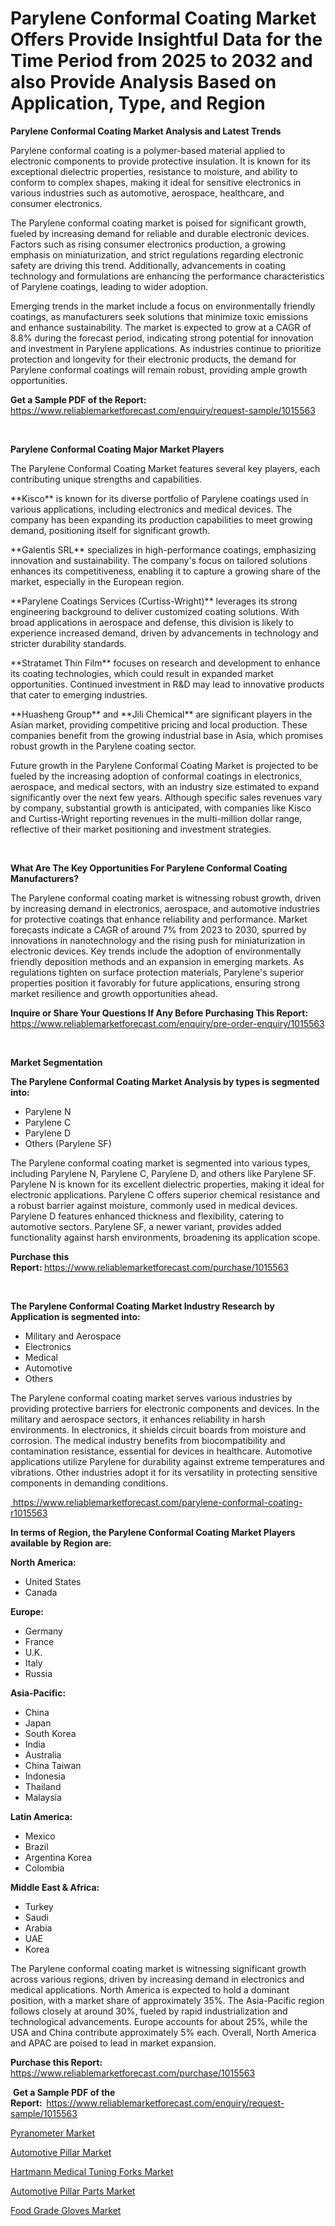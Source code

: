 <p><h1>Parylene Conformal Coating Market Offers Provide Insightful Data for the Time Period from 2025 to 2032 and also Provide Analysis Based on Application, Type, and Region</h1></p><p><strong>Parylene Conformal Coating Market Analysis and Latest Trends</strong></p>
<p><p>Parylene conformal coating is a polymer-based material applied to electronic components to provide protective insulation. It is known for its exceptional dielectric properties, resistance to moisture, and ability to conform to complex shapes, making it ideal for sensitive electronics in various industries such as automotive, aerospace, healthcare, and consumer electronics. </p><p>The Parylene conformal coating market is poised for significant growth, fueled by increasing demand for reliable and durable electronic devices. Factors such as rising consumer electronics production, a growing emphasis on miniaturization, and strict regulations regarding electronic safety are driving this trend. Additionally, advancements in coating technology and formulations are enhancing the performance characteristics of Parylene coatings, leading to wider adoption.</p><p>Emerging trends in the market include a focus on environmentally friendly coatings, as manufacturers seek solutions that minimize toxic emissions and enhance sustainability. The market is expected to grow at a CAGR of 8.8% during the forecast period, indicating strong potential for innovation and investment in Parylene applications. As industries continue to prioritize protection and longevity for their electronic products, the demand for Parylene conformal coatings will remain robust, providing ample growth opportunities.</p></p>
<p><strong>Get a Sample PDF of the Report:&nbsp;</strong> <a href="https://www.reliablemarketforecast.com/enquiry/request-sample/1015563?utm_campaign=1169&utm_medium=2&utm_source=Github&utm_content=ia&utm_term=28032025&utm_id=parylene-conformal-coating">https://www.reliablemarketforecast.com/enquiry/request-sample/1015563</a></p>
<p>&nbsp;</p>
<p><strong>Parylene Conformal Coating Major Market Players</strong></p>
<p><p>The Parylene Conformal Coating Market features several key players, each contributing unique strengths and capabilities. </p><p>**Kisco** is known for its diverse portfolio of Parylene coatings used in various applications, including electronics and medical devices. The company has been expanding its production capabilities to meet growing demand, positioning itself for significant growth. </p><p>**Galentis SRL** specializes in high-performance coatings, emphasizing innovation and sustainability. The company's focus on tailored solutions enhances its competitiveness, enabling it to capture a growing share of the market, especially in the European region.</p><p>**Parylene Coatings Services (Curtiss-Wright)** leverages its strong engineering background to deliver customized coating solutions. With broad applications in aerospace and defense, this division is likely to experience increased demand, driven by advancements in technology and stricter durability standards.</p><p>**Stratamet Thin Film** focuses on research and development to enhance its coating technologies, which could result in expanded market opportunities. Continued investment in R&D may lead to innovative products that cater to emerging industries.</p><p>**Huasheng Group** and **Jili Chemical** are significant players in the Asian market, providing competitive pricing and local production. These companies benefit from the growing industrial base in Asia, which promises robust growth in the Parylene coating sector.</p><p>Future growth in the Parylene Conformal Coating Market is projected to be fueled by the increasing adoption of conformal coatings in electronics, aerospace, and medical sectors, with an industry size estimated to expand significantly over the next few years. Although specific sales revenues vary by company, substantial growth is anticipated, with companies like Kisco and Curtiss-Wright reporting revenues in the multi-million dollar range, reflective of their market positioning and investment strategies.</p></p>
<p>&nbsp;</p>
<p><strong>What Are The Key Opportunities For Parylene Conformal Coating Manufacturers?</strong></p>
<p><p>The Parylene conformal coating market is witnessing robust growth, driven by increasing demand in electronics, aerospace, and automotive industries for protective coatings that enhance reliability and performance. Market forecasts indicate a CAGR of around 7% from 2023 to 2030, spurred by innovations in nanotechnology and the rising push for miniaturization in electronic devices. Key trends include the adoption of environmentally friendly deposition methods and an expansion in emerging markets. As regulations tighten on surface protection materials, Parylene's superior properties position it favorably for future applications, ensuring strong market resilience and growth opportunities ahead.</p></p>
<p><strong>Inquire or Share Your Questions If Any Before Purchasing This Report:</strong> <a href="https://www.reliablemarketforecast.com/enquiry/pre-order-enquiry/1015563?utm_campaign=1169&utm_medium=2&utm_source=Github&utm_content=ia&utm_term=28032025&utm_id=parylene-conformal-coating">https://www.reliablemarketforecast.com/enquiry/pre-order-enquiry/1015563</a></p>
<p>&nbsp;</p>
<p><strong>Market Segmentation</strong></p>
<p><strong>The Parylene Conformal Coating Market Analysis by types is segmented into:</strong></p>
<p><ul><li>Parylene N</li><li>Parylene C</li><li>Parylene D</li><li>Others (Parylene SF)</li></ul></p>
<p><p>The Parylene conformal coating market is segmented into various types, including Parylene N, Parylene C, Parylene D, and others like Parylene SF. Parylene N is known for its excellent dielectric properties, making it ideal for electronic applications. Parylene C offers superior chemical resistance and a robust barrier against moisture, commonly used in medical devices. Parylene D features enhanced thickness and flexibility, catering to automotive sectors. Parylene SF, a newer variant, provides added functionality against harsh environments, broadening its application scope.</p></p>
<p><strong>Purchase this Report:&nbsp;</strong><a href="https://www.reliablemarketforecast.com/purchase/1015563?utm_campaign=1169&utm_medium=2&utm_source=Github&utm_content=ia&utm_term=28032025&utm_id=parylene-conformal-coating">https://www.reliablemarketforecast.com/purchase/1015563</a></p>
<p>&nbsp;</p>
<p><strong>The Parylene Conformal Coating Market Industry Research by Application is segmented into:</strong></p>
<p><ul><li>Military and Aerospace</li><li>Electronics</li><li>Medical</li><li>Automotive</li><li>Others</li></ul></p>
<p><p>The Parylene conformal coating market serves various industries by providing protective barriers for electronic components and devices. In the military and aerospace sectors, it enhances reliability in harsh environments. In electronics, it shields circuit boards from moisture and corrosion. The medical industry benefits from biocompatibility and contamination resistance, essential for devices in healthcare. Automotive applications utilize Parylene for durability against extreme temperatures and vibrations. Other industries adopt it for its versatility in protecting sensitive components in demanding conditions.</p></p>
<p><a href="https://www.reliablemarketforecast.com/parylene-conformal-coating-r1015563?utm_campaign=1169&utm_medium=2&utm_source=Github&utm_content=ia&utm_term=28032025&utm_id=parylene-conformal-coating">&nbsp;https://www.reliablemarketforecast.com/parylene-conformal-coating-r1015563</a></p>
<p><strong>In terms of Region, the Parylene Conformal Coating Market Players available by Region are:</strong></p>
<p>
    <p> <strong> North America: </strong>
        <ul>
            <li>United States</li>
            <li>Canada</li>
        </ul>
        </p> 
    <p> <strong> Europe: </strong>
        <ul>
            <li>Germany</li>
            <li>France</li>
            <li>U.K.</li>
            <li>Italy</li>
            <li>Russia</li>
        </ul>
        </p> 
    <p> <strong> Asia-Pacific: </strong>
        <ul>
            <li>China</li>
            <li>Japan</li>
            <li>South Korea</li>
            <li>India</li>
            <li>Australia</li>
            <li>China Taiwan</li>
            <li>Indonesia</li>
            <li>Thailand</li>
            <li>Malaysia</li>
        </ul>
        </p> 
    <p> <strong> Latin America: </strong>
        <ul>
            <li>Mexico</li>
            <li>Brazil</li>
            <li>Argentina Korea</li>
            <li>Colombia</li>
        </ul>
        </p> 
    <p> <strong> Middle East & Africa: </strong>
        <ul>
            <li>Turkey</li>
            <li>Saudi</li>
            <li>Arabia</li>
            <li>UAE</li>
            <li>Korea</li>
        </ul>
    </p>
    </p>
<p><p>The Parylene conformal coating market is witnessing significant growth across various regions, driven by increasing demand in electronics and medical applications. North America is expected to hold a dominant position, with a market share of approximately 35%. The Asia-Pacific region follows closely at around 30%, fueled by rapid industrialization and technological advancements. Europe accounts for about 25%, while the USA and China contribute approximately 5% each. Overall, North America and APAC are poised to lead in market expansion.</p></p>
<p><strong>Purchase this Report: </strong><a href="https://www.reliablemarketforecast.com/purchase/1015563?utm_campaign=1169&utm_medium=2&utm_source=Github&utm_content=ia&utm_term=28032025&utm_id=parylene-conformal-coating">https://www.reliablemarketforecast.com/purchase/1015563</a></p>
<p>&nbsp;<strong>Get a Sample PDF of the Report:&nbsp;&nbsp;</strong><a href="https://www.reliablemarketforecast.com/enquiry/request-sample/1015563?utm_campaign=1169&utm_medium=2&utm_source=Github&utm_content=ia&utm_term=28032025&utm_id=parylene-conformal-coating">https://www.reliablemarketforecast.com/enquiry/request-sample/1015563</a></p>
<p><strong></strong></p>
<p><p><a href="https://github.com/lontohhikma/Market-Research-Report-List-1/blob/main/pyranometer-market.md?utm_campaign=1169&utm_medium=2&utm_source=Github&utm_content=ia&utm_term=28032025&utm_id=parylene-conformal-coating">Pyranometer Market</a></p><p><a href="https://github.com/payareganiou/Market-Research-Report-List-1/blob/main/automotive-pillar-market.md?utm_campaign=1169&utm_medium=2&utm_source=Github&utm_content=ia&utm_term=28032025&utm_id=parylene-conformal-coating">Automotive Pillar Market</a></p><p><a href="https://github.com/enieyfabius/Market-Research-Report-List-1/blob/main/hartmann-medical-tuning-forks-market.md?utm_campaign=1169&utm_medium=2&utm_source=Github&utm_content=ia&utm_term=28032025&utm_id=parylene-conformal-coating">Hartmann Medical Tuning Forks Market</a></p><p><a href="https://github.com/steegeneat/Market-Research-Report-List-1/blob/main/automotive-pillar-parts-market.md?utm_campaign=1169&utm_medium=2&utm_source=Github&utm_content=ia&utm_term=28032025&utm_id=parylene-conformal-coating">Automotive Pillar Parts Market</a></p><p><a href="https://github.com/milievkulov/Market-Research-Report-List-1/blob/main/food-grade-gloves-market.md?utm_campaign=1169&utm_medium=2&utm_source=Github&utm_content=ia&utm_term=28032025&utm_id=parylene-conformal-coating">Food Grade Gloves Market</a></p></p>